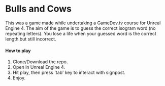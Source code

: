 # Bulls and Cows
This was a game made while undertaking a GameDev.tv course for Unreal Engine 4. The aim of the game is to guess the correct isogram word (no repeating letters). You lose a life when your guessed word is the correct length but still incorrect. 

#### How to play
1. Clone/Download the repo.
2. Open in Unreal Engine 4.
3. Hit play, then press 'tab' key to interact with signpost.
3. Enjoy.
